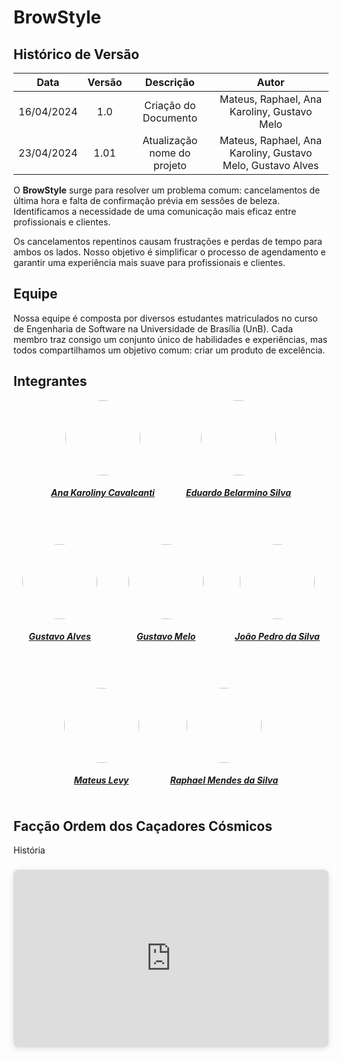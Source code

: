 # BrowStyle

##  Histórico de Versão

| **Data** | **Versão** | **Descrição** | **Autor** |
| :--------: | :--------: | :--------:  | :--------: | 
| 16/04/2024 | 1.0 | Criação do Documento  | Mateus, Raphael, Ana Karoliny, Gustavo Melo |
| 23/04/2024 | 1.01 | Atualização nome do projeto  | Mateus, Raphael, Ana Karoliny, Gustavo Melo, Gustavo Alves |

O **BrowStyle** surge para resolver um problema comum: cancelamentos de última hora e falta de confirmação prévia em sessões de beleza. Identificamos a necessidade de uma comunicação mais eficaz entre profissionais e clientes.

Os cancelamentos repentinos causam frustrações e perdas de tempo para ambos os lados. Nosso objetivo é simplificar o processo de agendamento e garantir uma experiência mais suave para profissionais e clientes.


## Equipe

Nossa equipe é composta por diversos estudantes matriculados no curso de Engenharia de Software na Universidade de Brasília (UnB). Cada membro traz consigo um conjunto único de habilidades e experiências, mas todos compartilhamos um objetivo comum: criar um produto de excelência.

## Integrantes 

<center>

<div style="display: flex; flex-direction: row; gap: 50px; flex-wrap: wrap; justify-content: center;" >
    <div>
        <a href="https://github.com/AnaKarolinyCavalcanti">
                <img style="border-radius: 50%;" src="https://github.com/AnaKarolinyCavalcanti.png" width="120px;"/>
                <h5 class="text-center">Ana Karoliny Cavalcanti</h5>
        </a>
    </div>
    <div>
        <a href="https://github.com/Eduard0803">
            <img style="border-radius: 50%;" src="https://github.com/Eduard0803.png" width="120px;"/>
                <h5 class="text-center">Eduardo Belarmino Silva</h5>
        </a>
    </div>
    <div>
        <a href="https://github.com/gustaallves">
                <img style="border-radius: 50%;" src="https://github.com/gustaallves.png" width="120px;"/>
                <h5 class="text-center">Gustavo Alves</h5>
        </a>
    </div>
    <div>
        <a href="https://github.com/gusrberto">
                <img style="border-radius: 50%;" src="https://github.com/gusrberto.png" width="120px;"/>
                <h5 class="text-center">Gustavo Melo</h5>
        </a>
    </div>
    <div>
        <a href="https://github.com/joaopedrodasilvarodrigues">
                <img style="border-radius: 50%;" src="https://github.com/joaopedrodasilvarodrigues.png" width="120px;"/>
                <h5 class="text-center">João Pedro da Silva</h5>
        </a>
    </div>
    <div>
        <a href="https://github.com/mateus9levy">
                <img style="border-radius: 50%;" src="https://github.com/mateus9levy.png" width="120px;"/>
                <h5 class="text-center">Mateus Levy</h5>
        </a>
    </div>
    <div>
        <a href="https://github.com/Raphides">
                <img style="border-radius: 50%;" src="https://github.com/Raphides.png" width="120px;"/>
                <h5 class="text-center">Raphael Mendes da Silva</h5>
        </a>
    </div>
</div>
    
</center>

## Facção Ordem dos Caçadores Cósmicos

História

<div style="position: relative; width: 100%; height: 0; padding-top: 56.2500%;
 padding-bottom: 0; box-shadow: 0 2px 8px 0 rgba(63,69,81,0.16); margin-top: 1.6em; margin-bottom: 0.9em; overflow: hidden;
 border-radius: 8px; will-change: transform;">
  <iframe loading="lazy" style="position: absolute; width: 100%; height: 100%; top: 0; left: 0; border: none; padding: 0;margin: 0;"
    src="https:&#x2F;&#x2F;www.canva.com&#x2F;design&#x2F;DAGAivf3taU&#x2F;Ru67r-ZPEoe6dvfassgGpA&#x2F;view?embed" allowfullscreen="allowfullscreen" allow="fullscreen">
  </iframe>
</div>
<a href="https:&#x2F;&#x2F;www.canva.com&#x2F;design&#x2F;DAGAivf3taU&#x2F;Ru67r-ZPEoe6dvfassgGpA&#x2F;view?utm_content=DAGAivf3taU&amp;utm_campaign=designshare&amp;utm_medium=embeds&amp;utm_source=link" target="_blank" rel="noopener">